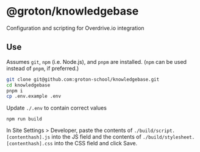 # @groton/knowledgebase

Configuration and scripting for Overdrive.io integration

## Use

Assumes `git`, `npm` (i.e. Node.js), and `pnpm` are installed. (`npm` can be used instead of `pnpm`, if preferred.)

```bash
git clone git@github.com:groton-school/knowledgebase.git
cd knowledgebase
pnpm i
cp .env.example .env
```

Update `./.env` to contain correct values

```
npm run build
```

In Site Settings > Developer, paste the contents of `./build/script.[contenthash].js` into the JS field and the contents of `./build/stylesheet.[contenthash].css` into the CSS field and click Save.
